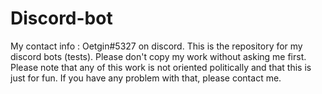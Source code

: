 # Discord-bot
My contact info : Oetgin#5327 on discord. 
This is the repository for my discord bots (tests). 
Please don't copy my work without asking me first. 
Please note that any of this work is not oriented politically and that this is just for fun. If you have any problem with that, please contact me. 

